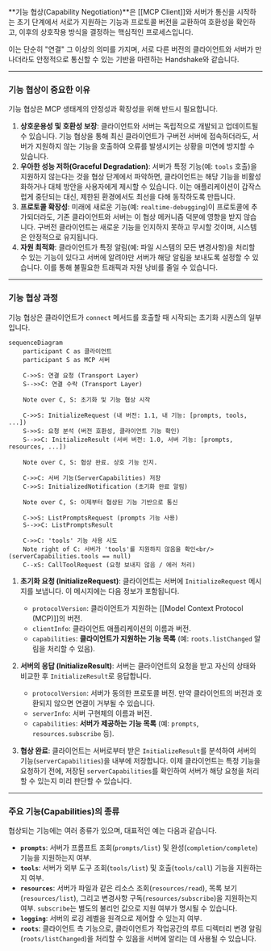 **기능 협상(Capability Negotiation)**은 [[MCP Client]]와 서버가 통신을 시작하는 초기 단계에서 서로가 지원하는 기능과 프로토콜 버전을 교환하여 호환성을 확인하고, 이후의 상호작용 방식을 결정하는 핵심적인 프로세스입니다.

이는 단순히 "연결" 그 이상의 의미를 가지며, 서로 다른 버전의 클라이언트와 서버가 만나더라도 안정적으로 통신할 수 있는 기반을 마련하는 Handshake와 같습니다.

---

### 기능 협상이 중요한 이유

기능 협상은 MCP 생태계의 안정성과 확장성을 위해 반드시 필요합니다.

1. **상호운용성 및 호환성 보장**: 클라이언트와 서버는 독립적으로 개발되고 업데이트될 수 있습니다. 기능 협상을 통해 최신 클라이언트가 구버전 서버에 접속하더라도, 서버가 지원하지 않는 기능을 호출하여 오류를 발생시키는 상황을 미연에 방지할 수 있습니다.
2. **우아한 성능 저하(Graceful Degradation)**: 서버가 특정 기능(예: `tools` 호출)을 지원하지 않는다는 것을 협상 단계에서 파악하면, 클라이언트는 해당 기능을 비활성화하거나 대체 방안을 사용자에게 제시할 수 있습니다. 이는 애플리케이션이 갑작스럽게 중단되는 대신, 제한된 환경에서도 최선을 다해 동작하도록 만듭니다.
3. **프로토콜 확장성**: 미래에 새로운 기능(예: `realtime-debugging`)이 프로토콜에 추가되더라도, 기존 클라이언트와 서버는 이 협상 메커니즘 덕분에 영향을 받지 않습니다. 구버전 클라이언트는 새로운 기능을 인지하지 못하고 무시할 것이며, 시스템은 안정적으로 유지됩니다.
4. **자원 최적화**: 클라이언트가 특정 알림(예: 파일 시스템의 모든 변경사항)을 처리할 수 있는 기능이 있다고 서버에 알려야만 서버가 해당 알림을 보내도록 설정할 수 있습니다. 이를 통해 불필요한 트래픽과 자원 낭비를 줄일 수 있습니다.

---

### 기능 협상 과정

기능 협상은 클라이언트가 `connect` 메서드를 호출할 때 시작되는 초기화 시퀀스의 일부입니다.


```mermaid
sequenceDiagram
    participant C as 클라이언트
    participant S as MCP 서버

    C->>S: 연결 요청 (Transport Layer)
    S-->>C: 연결 수락 (Transport Layer)

    Note over C, S: 초기화 및 기능 협상 시작

    C->>S: InitializeRequest (내 버전: 1.1, 내 기능: [prompts, tools, ...])
    S->>S: 요청 분석 (버전 호환성, 클라이언트 기능 확인)
    S-->>C: InitializeResult (서버 버전: 1.0, 서버 기능: [prompts, resources, ...])

    Note over C, S: 협상 완료. 상호 기능 인지.

    C->>C: 서버 기능(ServerCapabilities) 저장
    C->>S: InitializedNotification (초기화 완료 알림)

    Note over C, S: 이제부터 협상된 기능 기반으로 통신

    C->>S: ListPromptsRequest (prompts 기능 사용)
    S-->>C: ListPromptsResult

    C->>C: 'tools' 기능 사용 시도
    Note right of C: 서버가 'tools'를 지원하지 않음을 확인<br/>(serverCapabilities.tools == null)
    C--xS: CallToolRequest (요청 보내지 않음 / 에러 처리)
```

1. **초기화 요청 (InitializeRequest)**: 클라이언트는 서버에 `InitializeRequest` 메시지를 보냅니다. 이 메시지에는 다음 정보가 포함됩니다.
    
    - `protocolVersion`: 클라이언트가 지원하는 [[Model Context Protocol (MCP)]]의 버전.
    - `clientInfo`: 클라이언트 애플리케이션의 이름과 버전.
    - `capabilities`: **클라이언트가 지원하는 기능 목록** (예: `roots.listChanged` 알림을 처리할 수 있음).
2. **서버의 응답 (InitializeResult)**: 서버는 클라이언트의 요청을 받고 자신의 상태와 비교한 후 `InitializeResult`로 응답합니다.
    
    - `protocolVersion`: 서버가 동의한 프로토콜 버전. 만약 클라이언트의 버전과 호환되지 않으면 연결이 거부될 수 있습니다.
    - `serverInfo`: 서버 구현체의 이름과 버전.
    - `capabilities`: **서버가 제공하는 기능 목록** (예: `prompts`, `resources.subscribe` 등).
3. **협상 완료**: 클라이언트는 서버로부터 받은 `InitializeResult`를 분석하여 서버의 기능(`serverCapabilities`)을 내부에 저장합니다. 이제 클라이언트는 특정 기능을 요청하기 전에, 저장된 `serverCapabilities`를 확인하여 서버가 해당 요청을 처리할 수 있는지 미리 판단할 수 있습니다.
    

---

### 주요 기능(Capabilities)의 종류

협상되는 기능에는 여러 종류가 있으며, 대표적인 예는 다음과 같습니다.

- **`prompts`**: 서버가 프롬프트 조회(`prompts/list`) 및 완성(`completion/complete`) 기능을 지원하는지 여부.
- **`tools`**: 서버가 외부 도구 조회(`tools/list`) 및 호출(`tools/call`) 기능을 지원하는지 여부.
- **`resources`**: 서버가 파일과 같은 리소스 조회(`resources/read`), 목록 보기(`resources/list`), 그리고 변경사항 구독(`resources/subscribe`)을 지원하는지 여부. `subscribe`는 별도의 불리언 값으로 지원 여부가 명시될 수 있습니다.
- **`logging`**: 서버의 로깅 레벨을 원격으로 제어할 수 있는지 여부.
- **`roots`**: 클라이언트 측 기능으로, 클라이언트가 작업공간의 루트 디렉터리 변경 알림(`roots/listChanged`)을 처리할 수 있음을 서버에 알리는 데 사용될 수 있습니다.
